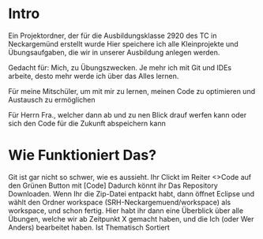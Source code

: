 # Intro
Ein Projektordner, der für die Ausbildungsklasse 2920 des TC in Neckargemünd erstellt wurde
Hier speichere ich alle Kleinprojekte und Übungsaufgaben, die wir in unserer Ausbildung anlegen werden.

Gedacht für:
Mich, zu Übungszwecken. Je mehr ich mit Git und IDEs arbeite, desto mehr werde ich über das Alles lernen.

Für meine Mitschüler, um mit mir zu lernen, meinen Code zu optimieren und Austausch zu ermöglichen

Für Herrn Fra., welcher dann ab und zu nen Blick drauf werfen kann oder sich den Code für die Zukunft abspeichern kann


# Wie Funktioniert Das?

Git ist gar nicht so schwer, wie es aussieht. Ihr Clickt im Reiter <>Code auf den Grünen Button mit [Code] Dadurch könnt ihr Das Repository Downloaden. Wenn Ihr die Zip-Datei entpackt habt, dann öffnet Eclipse und wählt den Ordner workspace (SRH-Neckargemuend/workspace) als workspace, und schon fertig. Hier habt ihr dann eine Überblick über alle Übungen, welche wir ab Zeitpunkt X gemacht haben, und die Ich (oder Wer Anders) bearbeitet haben. Ist Thematisch Sortiert

